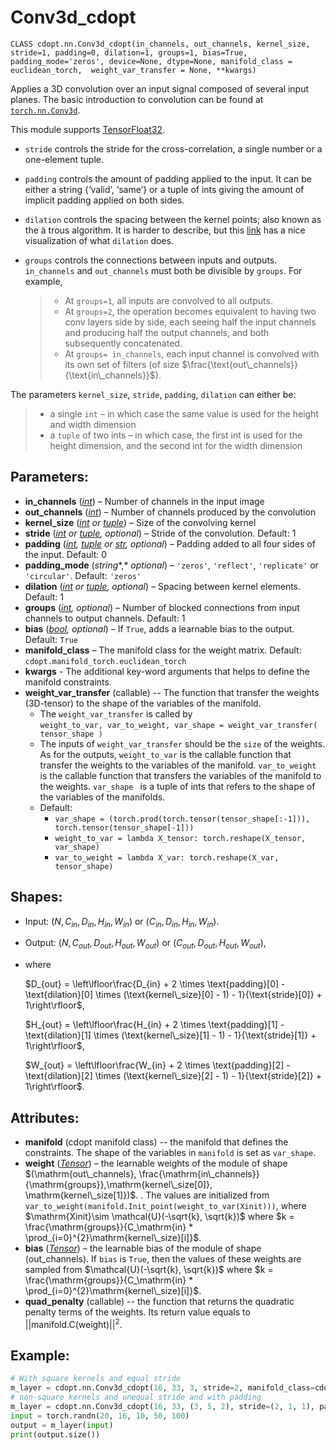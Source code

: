 # Conv3d_cdopt

`CLASS cdopt.nn.Conv3d_cdopt(in_channels, out_channels, kernel_size, stride=1, padding=0, dilation=1, groups=1, bias=True, padding_mode='zeros', device=None, dtype=None, manifold_class = euclidean_torch,  weight_var_transfer = None, **kwargs)`

Applies a 3D convolution over an input signal composed of several input planes. The basic introduction to convolution can be found at [`torch.nn.Conv3d`](https://pytorch.org/docs/stable/generated/torch.nn.Conv3d.html#torch.nn.Conv3d). 

This module supports [TensorFloat32](https://pytorch.org/docs/stable/notes/cuda.html#tf32-on-ampere).

- `stride` controls the stride for the cross-correlation, a single number or a one-element tuple.

- `padding` controls the amount of padding applied to the input. It can be either a string {‘valid’, ‘same’} or a tuple of ints giving the amount of implicit padding applied on both sides.

- `dilation` controls the spacing between the kernel points; also known as the à trous algorithm. It is harder to describe, but this [link](https://github.com/vdumoulin/conv_arithmetic/blob/master/README.md) has a nice visualization of what `dilation` does.

- `groups` controls the connections between inputs and outputs. `in_channels` and `out_channels` must both be divisible by `groups`. For example,

  > - At `groups=1`, all inputs are convolved to all outputs.
  > - At `groups=2`, the operation becomes equivalent to having two conv layers side by side, each seeing half the input channels and producing half the output channels, and both subsequently concatenated.
  > - At `groups= in_channels`, each input channel is convolved with its own set of filters (of size $\frac{\text{out\_channels}}{\text{in\_channels}}$).



The parameters `kernel_size`, `stride`, `padding`, `dilation` can either be:

> - a single `int` – in which case the same value is used for the height and width dimension
> - a `tuple` of two ints – in which case, the first int is used for the height dimension, and the second int for the width dimension



## Parameters:

- **in_channels** ([*int*](https://docs.python.org/3/library/functions.html#int)) – Number of channels in the input image
- **out_channels** ([*int*](https://docs.python.org/3/library/functions.html#int)) – Number of channels produced by the convolution
- **kernel_size** ([*int*](https://docs.python.org/3/library/functions.html#int) *or* [*tuple*](https://docs.python.org/3/library/stdtypes.html#tuple)) – Size of the convolving kernel
- **stride** ([*int*](https://docs.python.org/3/library/functions.html#int) *or* [*tuple*](https://docs.python.org/3/library/stdtypes.html#tuple)*,* *optional*) – Stride of the convolution. Default: 1
- **padding** ([*int*](https://docs.python.org/3/library/functions.html#int)*,* [*tuple*](https://docs.python.org/3/library/stdtypes.html#tuple) *or* [*str*](https://docs.python.org/3/library/stdtypes.html#str)*,* *optional*) – Padding added to all four sides of the input. Default: 0
- **padding_mode** (*string**,* *optional*) – `'zeros'`, `'reflect'`, `'replicate'` or `'circular'`. Default: `'zeros'`
- **dilation** ([*int*](https://docs.python.org/3/library/functions.html#int) *or* [*tuple*](https://docs.python.org/3/library/stdtypes.html#tuple)*,* *optional*) – Spacing between kernel elements. Default: 1
- **groups** ([*int*](https://docs.python.org/3/library/functions.html#int)*,* *optional*) – Number of blocked connections from input channels to output channels. Default: 1
- **bias** ([*bool*](https://docs.python.org/3/library/functions.html#bool)*,* *optional*) – If `True`, adds a learnable bias to the output. Default: `True`
- **manifold_class** – The manifold class for the weight matrix. Default: `cdopt.manifold_torch.euclidean_torch`
- **kwargs** - The additional key-word arguments that helps to define the manifold constraints. 
- **weight_var_transfer** (callable) -- The function that transfer the weights (3D-tensor) to the shape of the variables of the manifold.   
  - The `weight_var_transfer` is called by  
    `weight_to_var, var_to_weight, var_shape = weight_var_transfer( tensor_shape )`
  - The inputs of `weight_var_transfer` should be the `size` of the weights. As for the outputs, `weight_to_var` is the callable function that transfer the weights to the variables of the manifold. `var_to_weight` is the callable function that transfers the variables of the manifold to the weights. `var_shape ` is a tuple of ints that refers to the shape of the variables of the manifolds. 
  - Default: 
    - `var_shape = (torch.prod(torch.tensor(tensor_shape[:-1])), torch.tensor(tensor_shape[-1]))`
    - `weight_to_var = lambda X_tensor: torch.reshape(X_tensor, var_shape)`
    - `var_to_weight = lambda X_var: torch.reshape(X_var, tensor_shape)`



## Shapes:

- Input: $(N, C_{in}, D_{in}, H_{in}, W_{in})$ or $(C_{in}, D_{in},H_{in}, W_{in})$.
- Output: $(N, C_{out}, D_{out}, H_{out}, W_{out})$ or $(C_{out}, D_{out}, H_{out}, W_{out})$, 

- where

  $D_{out} = \left\lfloor\frac{D_{in} + 2 \times \text{padding}[0] - \text{dilation}[0] \times (\text{kernel\_size}[0] - 1) - 1}{\text{stride}[0]} + 1\right\rfloor$,

  $H_{out} = \left\lfloor\frac{H_{in} + 2 \times \text{padding}[1] - \text{dilation}[1] \times (\text{kernel\_size}[1] - 1) - 1}{\text{stride}[1]} + 1\right\rfloor$,

  $W_{out} = \left\lfloor\frac{W_{in} + 2 \times \text{padding}[2] - \text{dilation}[2] \times (\text{kernel\_size}[2] - 1) - 1}{\text{stride}[2]} + 1\right\rfloor$.





## Attributes:

- **manifold** (cdopt manifold class) -- the manifold that defines the constraints.  The shape of the variables in `manifold` is set as `var_shape`. 
- **weight** ([*Tensor*](https://pytorch.org/docs/stable/tensors.html#torch.Tensor)) – the learnable weights of the module of shape $(\mathrm{out\_channels}, \frac{\mathrm{in\_channels}}{\mathrm{groups}},\mathrm{kernel\_size[0]}, \mathrm{kernel\_size[1]})$. .  The values are initialized from `var_to_weight(manifold.Init_point(weight_to_var(Xinit)))`, where $\mathrm{Xinit}\sim \mathcal{U}(-\sqrt{k}, \sqrt{k})$ where $k = \frac{\mathrm{groups}}{C_\mathrm{in} * \prod_{i=0}^{2}\mathrm{kernel\_size}[i]}$.
- **bias** ([*Tensor*](https://pytorch.org/docs/stable/tensors.html#torch.Tensor)) – the learnable bias of the module of shape (out_channels). If `bias` is `True`, then the values of these weights are sampled from $\mathcal{U}(-\sqrt{k}, \sqrt{k})$ where $k = \frac{\mathrm{groups}}{C_\mathrm{in} * \prod_{i=0}^{2}\mathrm{kernel\_size}[i]}$.
- **quad_penalty** (callable) -- the function that returns the quadratic penalty terms of the weights. Its return value equals to $||\mathrm{manifold.C}(\mathrm{weight})||^2$. 



## Example:

```python
# With square kernels and equal stride
m_layer = cdopt.nn.Conv3d_cdopt(16, 33, 3, stride=2, manifold_class=cdopt.manifold_torch.sphere_torch)
# non-square kernels and unequal stride and with padding
m_layer = cdopt.nn.Conv3d_cdopt(16, 33, (3, 5, 2), stride=(2, 1, 1), padding=(4, 2, 0), manifold_class=cdopt.manifold_torch.sphere_torch)
input = torch.randn(20, 16, 10, 50, 100)
output = m_layer(input)
print(output.size())
```

